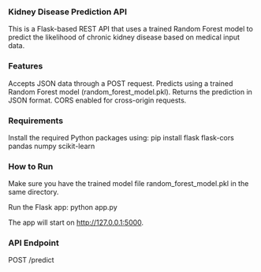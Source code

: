 ### Kidney Disease Prediction API

This is a Flask-based REST API that uses a trained Random Forest model to predict the likelihood of chronic kidney disease based on medical input data.

### Features

Accepts JSON data through a POST request.
Predicts using a trained Random Forest model (random_forest_model.pkl).
Returns the prediction in JSON format.
CORS enabled for cross-origin requests.

### Requirements
Install the required Python packages using:
pip install flask flask-cors pandas numpy scikit-learn

### How to Run
Make sure you have the trained model file random_forest_model.pkl in the same directory.

Run the Flask app:
python app.py

The app will start on http://127.0.0.1:5000.

### API Endpoint
POST /predict